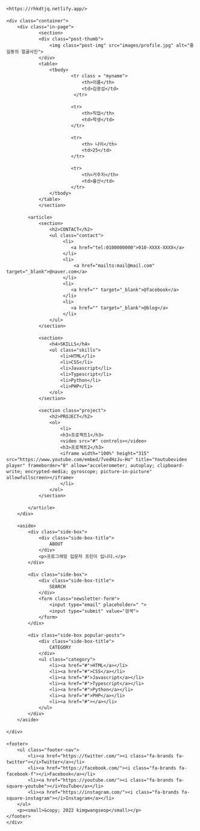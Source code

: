     <https://rhkdtjq.netlify.app/>
    
    <div class="container">
        <div class="in-page">
                <section>
                <div class="post-thumb">
                    <img class="post-img" src="images/profile.jpg" alt="홍길동의 얼굴사진">
                </div>
                <table>
                    <tbody>
                            <tr class = "myname">
                                <th>이름</th> 
                                <td>김광섭</td>
                             </tr>
            
                            <tr>
                                <th>직업</th> 
                                <td>학생</td>
                            </tr>
            
                            <tr>
                                <th> 나이</th>
                                <td>25</td>
                            </tr>
            
                            <tr>
                                <th>거주지</th> 
                                <td>울산</td>
                            </tr>
                    </tbody>
                </table>
                </section>

            <article>
                <section>
                    <h2>CONTACT</h2>
                    <ul class="contact"> 
                         <li>
                            <a href="tel:0100000000">010-XXXX-XXXX</a>
                         </li>
                         <li>
                             <a href="mailto:mail@mail.com" target="_blank">@naver.com</a>
                         </li>
                         <li>
                            <a href="" target="_blank">@facebook</a>
                         </li>
                         <li>
                            <a href="" target="_blank">@blog</a>
                         </li>
                    </ul>
                </section>

                <section>
                    <h4>SKILLS</h4>
                    <ol class="skills">
                        <li>HTML</li>
                        <li>CSS</li> 
                        <li>Javascript</li> 
                        <li>Typescript</li> 
                        <li>Python</li> 
                        <li>PHP</li>
                    </ol>
                </section>

                <section class="project">
                    <h2>PROJECT</h2>
                    <ol>
                        <li>
                        <h3>프로젝트1</h3>
                        <video src="#" controls></video>
                        <h3>프로젝트2</h3>
                        <iframe width="100%" height="315" src="https://www.youtube.com/embed/7vedHzJu-Ho" title="Youtubevideo player" frameborder="0" allow="accelerometer; autoplay; clipboard-write; encrypted-media; gyroscope; picture-in-picture" allowfullscreen></iframe>
                        </li>
                    </ol>
                </section>

            </article>
        </div>

        <aside>
            <div class="side-box">
                <div class="side-box-title">
                    ABOUT
                </div>
                <p>프로그래밍 입문자 프린이 입니다.</p>
            </div>
    
            <div class="side-box">
                <div class="side-box-title">
                    SEARCH
                </div>
                <form class="newsletter-form">
                    <input type="email" placeholder=" ">
                    <input type="submit" value="검색">
                </form>
            </div>
    
            <div class="side-box popular-posts">
                <div class="side-box-title">
                    CATEGORY
                </div>
                <ul class="category"> 
                    <li><a href="#">HTML</a></li>
                    <li><a href="#">CSS</a></li>
                    <li><a href="#">Javascript</a></li>
                    <li><a href="#">Typescript</a></li>
                    <li><a href="#">Python</a></li>
                    <li><a href="#">PHP</a></li>
                    <li><a href="#"></a></li>
                </ul>
            </div>
        </aside>
    
    </div>

    <footer>
        <ul class="footer-nav">
            <li><a href="https://twitter.com/"><i class="fa-brands fa-twitter"></i>Twitter</a></li>
            <li><a href="https://facebook.com/"><i class="fa-brands fa-facebook-f"></i>Facebook</a></li>
            <li><a href="https://youtube.com/"><i class="fa-brands fa-square-youtube"></i>YouTube</a></li>
            <li><a href="https://instagram.com/"><i class="fa-brands fa-square-instagram"></i>Instagram</a></li>
        </ul>
        <p><small>&copy; 2022 kimgwangseop</small></p>
    </footer>
    </div>
